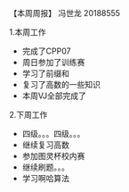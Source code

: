 【本周周报】 冯世龙 20188555

1.本周工作
- 完成了CPP07
- 周日参加了训练赛
- 学习了前缀和
- 复习了高数的一些知识
- 本周VJ全部完成了

2.下周工作
- 四级。。。四级。。。
- 继续复习高数
- 参加图灵杯校内赛
- 继续刷题。。。
- 学习啊哈算法
